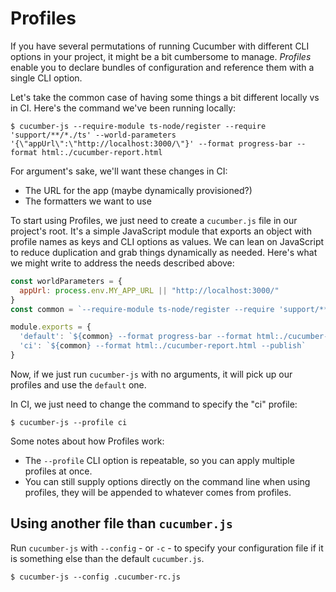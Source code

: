# Profiles

If you have several permutations of running Cucumber with different CLI options in your project, it might be a bit cumbersome to manage. *Profiles* enable you to declare bundles of configuration and reference them with a single CLI option.

Let's take the common case of having some things a bit different locally vs in CI. Here's the command we've been running locally:

```shell
$ cucumber-js --require-module ts-node/register --require 'support/**/*./ts' --world-parameters '{\"appUrl\":\"http://localhost:3000/\"}' --format progress-bar --format html:./cucumber-report.html
```

For argument's sake, we'll want these changes in CI:

- The URL for the app (maybe dynamically provisioned?)
- The formatters we want to use

To start using Profiles, we just need to create a `cucumber.js` file in our project's root. It's a simple JavaScript module that exports an object with profile names as keys and CLI options as values. We can lean on JavaScript to reduce duplication and grab things dynamically as needed. Here's what we might write to address the needs described above:

```javascript
const worldParameters = {
  appUrl: process.env.MY_APP_URL || "http://localhost:3000/"
}
const common = `--require-module ts-node/register --require 'support/**/*./ts' --world-parameters '${JSON.stringify(worldParameters)}'`

module.exports = {
  'default': `${common} --format progress-bar --format html:./cucumber-report.html`,
  'ci': `${common} --format html:./cucumber-report.html --publish`
}
```

Now, if we just run `cucumber-js` with no arguments, it will pick up our profiles and use the `default` one.

In CI, we just need to change the command to specify the "ci" profile:

```shell
$ cucumber-js --profile ci
```

Some notes about how Profiles work:

- The `--profile` CLI option is repeatable, so you can apply multiple profiles at once.
- You can still supply options directly on the command line when using profiles, they will be appended to whatever comes from profiles.

## Using another file than `cucumber.js`

Run `cucumber-js` with `--config` - or `-c` - to specify your configuration file
if it is something else than the default `cucumber.js`.

```shell
$ cucumber-js --config .cucumber-rc.js
```

